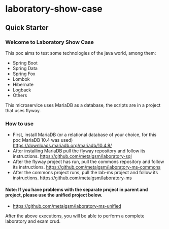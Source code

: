 # laboratory-show-case

## Quick Starter

### Welcome to Laboratory Show Case

This poc aims to test some technologies of the java world, among them:

* Spring Boot
* Spring Data
* Spring Fox
* Lombok
* Hibernate
* Logback
* Others

This microservice uses MariaDB as a database, the scripts are in a project that uses flyway.

### How to use

* First, install MariaDB (or a relational database of your choice, for this poc MariaDB 10.4 was used)
  https://downloads.mariadb.org/mariadb/10.4.8/
* After installing MariaDB pull the flyway repository and follow its instructions.
  https://github.com/metalgsm/laboratory-sql
* After the flyway project has run, pull the commons repository and follow its instructions.
  https://github.com/metalgsm/laboratory-ms-commons
* After the commons project runs, pull the lab-ms project and follow its instructions.
  https://github.com/metalgsm/laboratory-ms

#### Note: If you have problems with the separate project in parent and project, please use the unified project below.
* https://github.com/metalgsm/laboratory-ms-unified

After the above executions, you will be able to perform a complete laboratory and exam crud.
